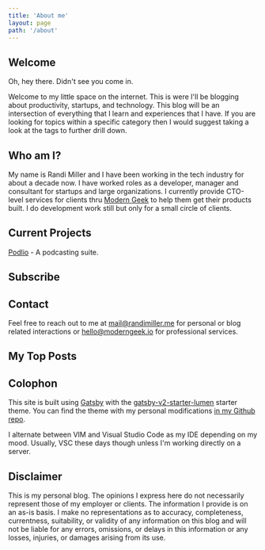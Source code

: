 ```yaml
---
title: 'About me'
layout: page
path: '/about'
---
```


## Welcome

Oh, hey there. Didn't see you come in.

Welcome to my little space on the internet. This is were I'll be blogging about productivity, startups, and technology. This blog will be an intersection of everything that I learn and experiences that I have. If you are looking for topics within a specific category then I would suggest taking a look at the tags to further drill down.

## Who am I?

My name is Randi Miller and I have been working in the tech industry for about a decade now. I have worked roles as a developer, manager and consultant for startups and large organizations. I currently provide CTO-level services for clients thru [Modern Geek](https://moderngeek.io) to help them get their products built. I do development work still but only for a small circle of clients.

## Current Projects

[Podlio](https://podl.io) - A podcasting suite.

## Subscribe

## Contact

Feel free to reach out to me at [mail@randimiller.me](mailto:mail@randimiller.me) for personal or blog related interactions or [hello@moderngeek.io](mailto:hello@moderngeek.io) for professional services.

## My Top Posts

## Colophon

This site is built using [Gatsby](https://gatsbyjs.org) with the [gatsby-v2-starter-lumen](https://github.com/GatsbyCentral/gatsby-v2-starter-lumen) starter theme. You can find the theme with my personal modifications [in my Github repo](https://github.com/randi2kewl/randimiller.me).

I alternate between VIM and Visual Studio Code as my IDE depending on my mood. Usually, VSC these days though unless I'm working directly on a server.

## Disclaimer

This is my personal blog. The opinions I express here do not necessarily represent those of my employer or clients. The information I provide is on an as-is basis. I make no representations as to accuracy, completeness, currentness, suitability, or validity of any information on this blog and will not be liable for any errors, omissions, or delays in this information or any losses, injuries, or damages arising from its use.
